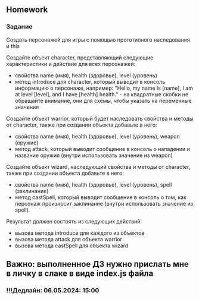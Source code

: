 ## Homework

### Задание

Создать персонажей для игры с помощью прототипного наследования и this

Создайте объект character, представляющий следующие характеристики и действие для всех персонажей:

- свойства name (имя), health (здоровье), level (уровень)
- метод introduce для character, который выводит в консоль информацию о персонаже, например: "Hello, my name is [name], I am at level [level], and I have [health] health." - на квадратные скобки не обращайте внимание, они для схемы, чтобы указать на переменные значения

Создайте объект warrior, который будет наследовать свойства и методы от character, также при создании объекта добавьте в него:

- свойства name (имя), health (здоровье), level (уровень), weapon (оружие)
- метод attack, который выводит сообщение в консоль о нападении и название оружия (внутри использовать значение из weapon)

Создайте объект wizard, наследующий свойства и методы от character, также при создании объекта добавьте в него:

- свойства name (имя), health (здоровье), level (уровень), spell (заклинание)
- метод castSpell, который выводит сообщение в консоль о том, как персонаж произносит заклинание (внутри использовать значение из spell).

Результат должен состоять из следующих действий:

- вызова метода introduce для каждого из объектов
- вызова метода attack для объекта warrior
- вызова метода castSpell для объекта wizard

## Важно: выполненное ДЗ нужно прислать мне в личку в слаке в виде index.js файла

### !!!Дедлайн: 06.05.2024: 15:00

